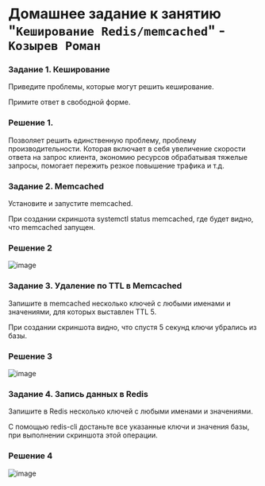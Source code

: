 # Домашнее задание к занятию "`Кеширование Redis/memcached`" - `Козырев Роман`


### Задание 1. Кеширование

Приведите проблемы, которые могут решить кеширование.

Примите ответ в свободной форме.


### Решение 1.

Позволяет решить единственную проблему, проблему производительности. Которая включает в себя увеличение скорости ответа на запрос клиента, экономию ресурсов обрабатывая тяжелые запросы, помогает пережить резкое повышение трафика и т.д.


### Задание 2. Memcached

Установите и запустите memcached.

При создании скриншота systemctl status memcached, где будет видно, что memcached запущен.


### Решение 2

![image](https://github.com/user-attachments/assets/42380622-d900-4513-8d87-948f4823cb8f)


### Задание 3. Удаление по TTL в Memcached

Запишите в memcached несколько ключей с любыми именами и значениями, для которых выставлен TTL 5.

При создании скриншота видно, что спустя 5 секунд ключи убрались из базы.


### Решение 3

![image](https://github.com/user-attachments/assets/5fcd8a4b-6383-4e65-910d-b4e69024ed97)


### Задание 4. Запись данных в Redis

Запишите в Redis несколько ключей с любыми именами и значениями.

С помощью redis-cli достаньте все указанные ключи и значения базы, при выполнении скриншота этой операции.


### Решение 4

![image](https://github.com/user-attachments/assets/a9944f35-b587-4b80-99ee-2f5f4da86b20)




